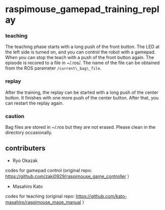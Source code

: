 # raspimouse_gamepad_training_replay

### teaching

The teaching phase starts with a long push of the front button.
The LED at the left side is turned on, and you can control the
robot with a gamepad. When you can stop the teach 
with a push of the front button again. The episode is recored
to a file in ~/.ros/. The name of the file can be
obtained from the ROS parameter `/current\_bag\_file`.

### replay

After the training, the replay can be started with a long push
of the center button. It finishes with one more push of the
center button. After that, you can restart the replay again.

### caution

Bag files are stored in ~/.ros but they are not erased. Please
clean in the directory occasionally. 

## contributers

* Ryo Okazak

codes for gamepad control (original repo: https://github.com/zaki0929/raspimouse_game_controller ）

* Masahiro Kato

codes for teaching (original repo: https://github.com/kato-masahiro/raspimouse_maze_manual ）
